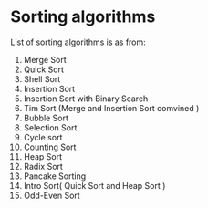 # Sorting algorithms 

List of sorting algorithms is as from:

1. Merge Sort
2. Quick Sort
3. Shell Sort 
4. Insertion Sort
5. Insertion Sort with Binary Search
6. Tim Sort (Merge and Insertion Sort comvined )
7. Bubble Sort
8. Selection Sort
9. Cycle sort
10. Counting Sort
11. Heap Sort
12. Radix Sort
13. Pancake Sorting
14. Intro Sort( Quick Sort and Heap Sort )
15. Odd-Even Sort
